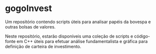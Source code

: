 gogoInvest
==========

Um repositório contendo scripts úteis para analisar papéis da bovespa e outras bolsas de valores.

Neste repositório, estarão disponíveis uma coleção de scripts e código-fonte em C++ úteis para efetuar 
análise fundamentalista e gráfica para definição de carteira de investimento.
